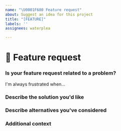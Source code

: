 ```yaml
---
name: "\U0001F680 Feature request"
about: Suggest an idea for this project
title: "[FEATURE]"
labels: ''
assignees: waterplea

---
```


# 🚀 Feature request

### Is your feature request related to a problem?
<!-- A clear and concise description of what the problem is. Ex. -->
<!-- ✍️edit: --> I'm always frustrated when...

### Describe the solution you'd like
<!-- A clear and concise description of what you want to happen -->
<!-- ✍️edit: -->

### Describe alternatives you've considered
<!-- A clear and concise description of any alternative solutions or features you've considered  -->
<!-- ✍️edit: -->

### Additional context
<!-- Add any other context or screenshots about the feature request here -->
<!-- ✍️edit: -->
